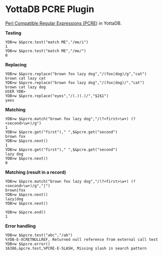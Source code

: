 # YottaDB PCRE Plugin

[Perl Compatible Regular Expressions (PCRE)](https://en.wikipedia.org/wiki/Perl_Compatible_Regular_Expressions) in YottaDB.

**Testing**
```
YDB>w $&pcre.test("match ME","/me/i")
1
YDB>w $&pcre.test("match ME","/me/")
0
```

**Replacing**
```
YDB>w $&pcre.replace("brown fox lazy dog","/(fox|dog)/g","cat")
brown cat lazy cat
YDB>w $&pcre.replace("brown fox lazy dog","/(fox|dog)/","cat")
brown cat lazy dog
USER YDB>
YDB>w $&pcre.replace("eyes","/(.)(.)/","$2$1")
yees
```

**Matching**
```
YDB>w $&pcre.match("brown fox lazy dog","/(?<first>\w+) (?<second>\w+)/g")
1
YDB>w $&pcre.get("first")," ",$&pcre.get("second")
brown fox
YDB>w $&pcre.next()
1
YDB>w $&pcre.get("first")," ",$&pcre.get("second")
lazy dog
YDB>w $&pcre.next()
0
```

**Matching (result in a record)**
```
YDB>w $&pcre.match("brown fox lazy dog","/(?<first>\w+) (?<second>\w+)/g","|")
brown|fox
YDB>w $&pcre.next()
lazy|dog
YDB>w $&pcre.next()

YDB>w $&pcre.end()
1
```

**Error handling**
```
YDB>w $&pcre.test("abc","/ab")
%YDB-E-XCRETNULLREF, Returned null reference from external call test
YDB>w $&pcre.error()
16386,&pcre.test,%PCRE-E-SLASH, Missing slash in search pattern
```
